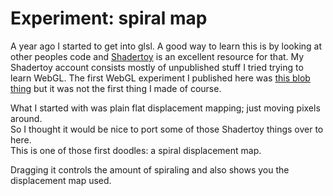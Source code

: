 <!--
  id: 3273
  date: 2017-01-14
  modified: 2017-01-24
  slug: experiment-spiralmap
  type: post
  excerpt: The first WebGL shader I published was 3D Perlin noise dripping from the ceiling. But one of the first WebGL shaders I made was a simple displacement map.
  categories: code, GLSL
  tags: WebGL, shader
  metaDescription: The first WebGL shader I published was 3D Perlin noise dripping from the ceiling. But one of the first WebGL shaders I made was a simple displacement map.
  inCv: 
  inPortfolio: 
  dateFrom: 
  dateTo: 
-->

# Experiment: spiral map

<p>A year ago I started to get into glsl. A good way to learn this is by looking at other peoples code and <a href="http://shadertoy.com" target="_blank">Shadertoy</a> is an excellent resource for that. My Shadertoy account consists mostly of unpublished stuff I tried trying to learn WebGL. The first WebGL experiment I published here was <a href="/experiment-blob">this blob thing</a> but it was not the first thing I made of course.</p>
<p>What I started with was plain flat displacement mapping; just moving pixels around.<br />
So I thought it would be nice to port some of those Shadertoy things over to here.<br />
This is one of those first doodles: a spiral displacement map.</p>
<p>Dragging it controls the amount of spiraling and also shows you the displacement map used.</p>
<pre><code data-language="glsl" data-src="/static/glsl/spiralmap.glsl"></code></pre>

